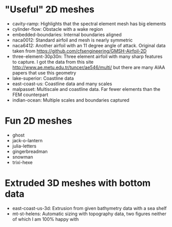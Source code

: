 
# "Useful" 2D meshes

- cavity-ramp: Highlights that the spectral element mesh has big elements
- cylinder-flow: Obstacle with a wake region
- embedded-boundaries: Internal boundaries aligned
- naca0012: Standard airfoil and mesh is nearly symmetric
- naca6412: Another airfoil with an 11 degree angle of attack. Original data taken from https://github.com/cfsengineering/GMSH-Airfoil-2D
- three-element-30p30n: Three element airfoil with many sharp features to capture. I got the data from this site http://www.ae.metu.edu.tr/tuncer/ae546/multi/ but there are many AIAA papers that use this geometry
- lake-superior: Coastline data
- east-coast-us: Coastline data and many scales
- malpasset: Multiscale and coastline data. Far fewer elements than the FEM counterpart
- indian-ocean: Multiple scales and boundaries captured

# Fun 2D meshes
- ghost
- jack-o-lantern
- julia-letters
- gingerbreadman
- snowman
- trixi-hexe

# Extruded 3D meshes with bottom data
- east-coast-us-3d: Extrusion from given bathymetry data with a sea shelf
- mt-st-helens: Automatic sizing with topography data, two figures neither of which I am 100% happy with